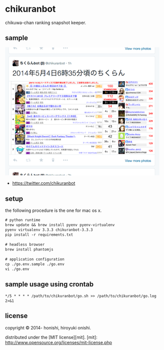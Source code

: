 chikuranbot
==
chikuwa-chan ranking snapshot keeper.

sample
--
![tweet](./sample/tweet.png)

* https://twitter.com/chikuranbot

setup
--
the following procedure is the one for mac os x.

````
# python runtime
brew update && brew install pyenv pyenv-virtualenv
pyenv virtualenv 3.3.3 chikuranbot-3.3.3
pip install -r requirements.txt

# headless browser
brew install phantomjs

# application configuration
cp ./go.env.sample ./go.env
vi ./go.env
````

sample usage using crontab
--

	*/5 * * * * /path/to/chikuranbot/go.sh >> /path/to/chikuranbot/go.log 2>&1

license
--
copyright &copy; 2014- honishi, hiroyuki onishi.

distributed under the [MIT license][mit].
[mit]: http://www.opensource.org/licenses/mit-license.php

